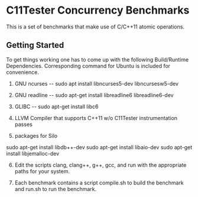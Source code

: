 C11Tester Concurrency Benchmarks
================================

This is a set of benchmarks that make use of C/C++11 atomic operations.

Getting Started
---------------

To get things working one has to come up with the following Build/Runtime Dependencies.
Corresponding command for Ubuntu is included for convenience.

1. GNU ncurses
-- sudo apt install libncurses5-dev libncursesw5-dev

2. GNU readline
-- sudo apt-get install libreadline6 libreadline6-dev

3. GLIBC
-- sudo apt-get install libc6

4. LLVM Compiler that supports C++11 w/o C11Tester instrumentation passes

5. packages for Silo

sudo apt-get install libdb++-dev
sudo apt-get install libaio-dev
sudo apt-get install libjemalloc-dev

6. Edit the scripts clang, clang++, g++, gcc, and run with the appropriate
paths for your system.

7.  Each benchmark contains a script compile.sh to build the benchmark
and run.sh to run the benchmark.